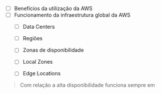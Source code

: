 - [ ] Benefícios da utilização da AWS
- [ ] Funcionamento da infraestrutura global da AWS 
	- [ ] Data Centers 
	- [ ] Regiões 
	- [ ] Zonas de disponibilidade 
	- [ ] Local Zones 
	- [ ] Edge Locations 


> Com relação a alta disponibilidade funciona sempre em 